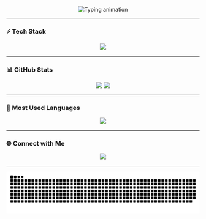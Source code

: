 <!-- Animated Header -->
<p align="center">
  <img src="https://readme-typing-svg.herokuapp.com?font=Fira+Code&size=28&duration=3000&pause=1000&color=F72A5B&center=true&vCenter=true&width=600&lines=Hi%2C+I'm+rizh+👋;Beginner+Developer;Python+Learner;Building+Telegram+Bots;Always+Learning+New+Things" alt="Typing animation" />
</p>

---

### ⚡ Tech Stack
<p align="center">
  <img src="https://skillicons.dev/icons?i=python,git,github,vscode,linux,docker" />
</p>

---

### 📊 GitHub Stats
<p align="center">
  <img src="https://github-readme-stats.vercel.app/api?username=heyrzx&show_icons=true&theme=tokyonight&hide_border=true" height="150" />
  <img src="https://github-readme-streak-stats.herokuapp.com/?user=heyrzx&theme=tokyonight&hide_border=true" height="150" />
</p>

---

### 🎨 Most Used Languages
<p align="center">
  <img src="https://github-readme-stats.vercel.app/api/top-langs/?username=heyrzx&layout=compact&theme=tokyonight&hide_border=true" height="150" />
</p>

---

### 🌐 Connect with Me
<p align="center">
  <a href="https://t.me/rzxbots">
    <img src="https://img.shields.io/badge/Telegram-2CA5E0?style=for-the-badge&logo=telegram&logoColor=white" />
  </a>
</p>

---

<p align="center">
  <img src="https://raw.githubusercontent.com/Platane/snk/output/github-contribution-grid-snake.svg" alt="Snake animation" />
</p>
